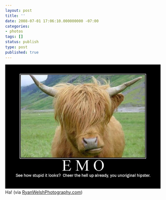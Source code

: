 ```yaml
---
layout: post
title: ''
date: 2008-07-01 17:06:10.000000000 -07:00
categories:
- photos
tags: []
status: publish
type: post
published: true
---
```

<div class="figure">
<img src="/assets/F0ca4HZtJawawubaOIhamrMM_500.jpg" alt="" />
		        </div>
		Ha! (via <a href="http://flickr.com/photos/spinfist">RyanWelshPhotography.com</a>)

